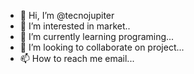 - 👋 Hi, I’m @tecnojupiter
- 👀 I’m interested in market..
- 🌱 I’m currently learning programing...
- 💞️ I’m looking to collaborate on project...
- 📫 How to reach me email...

<!---
tecnojupiter/tecnojupiter is a ✨ special ✨ repository because its `README.md` (this file) appears on your GitHub profile.
You can click the Preview link to take a look at your changes.
--->
